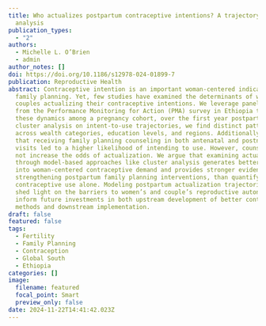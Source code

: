 ```yaml
---
title: Who actualizes postpartum contraceptive intentions? A trajectory cluster
  analysis
publication_types:
  - "2"
authors:
  - Michelle L. O’Brien
  - admin
author_notes: []
doi: https://doi.org/10.1186/s12978-024-01899-7
publication: Reproductive Health
abstract: Contraceptive intention is an important woman-centered indicator for
  family planning. Yet, few studies have examined the determinants of women or
  couples actualizing their contraceptive intentions. We leverage panel data
  from the Performance Monitoring for Action (PMA) survey in Ethiopia to examine
  these dynamics among a pregnancy cohort, over the first year postpartum. Using
  cluster analysis on intent-to-use trajectories, we find distinct patterns
  across wealth categories, education levels, and regions. Additionally, we find
  that receiving family planning counseling in both antenatal and postnatal care
  visits led to a higher likelihood of intending to use. However, counseling did
  not increase the odds of actualization. We argue that examining actualization
  through model-based approaches like cluster analysis generates better insight
  into woman-centered contraceptive demand and provides stronger evidence for
  strengthening postpartum family planning interventions, than quantifying
  contraceptive use alone. Modeling postpartum actualization trajectories can
  shed light on the barriers to women’s and couple’s reproductive autonomy and
  inform future investments in both upstream development of better contraceptive
  methods and downstream implementation.
draft: false
featured: false
tags:
  - Fertility
  - Family Planning
  - Contraception
  - Global South
  - Ethiopia
categories: []
image:
  filename: featured
  focal_point: Smart
  preview_only: false
date: 2024-11-22T14:41:42.023Z
---
```

